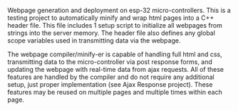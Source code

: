 Webpage generation and deployment on esp-32 micro-controllers. This is a testing project to automatically minify and wrap html pages into a C++ header file. This file includes 1 setup script to initialize all webpages from strings into the server memory. The header file also defines any global scope variables used in transmitting data via the webpage.

The webpage compiler/minify-er is capable of handling full html and css, transmitting data to the micro-controller via post response forms, and updating the webpage with real-time data from ajax requests. All of these features are handled by the compiler and do not require any additional setup, just proper implementation (see Ajax Response project). These features may be reused on multiple pages and multiple times within each page.
